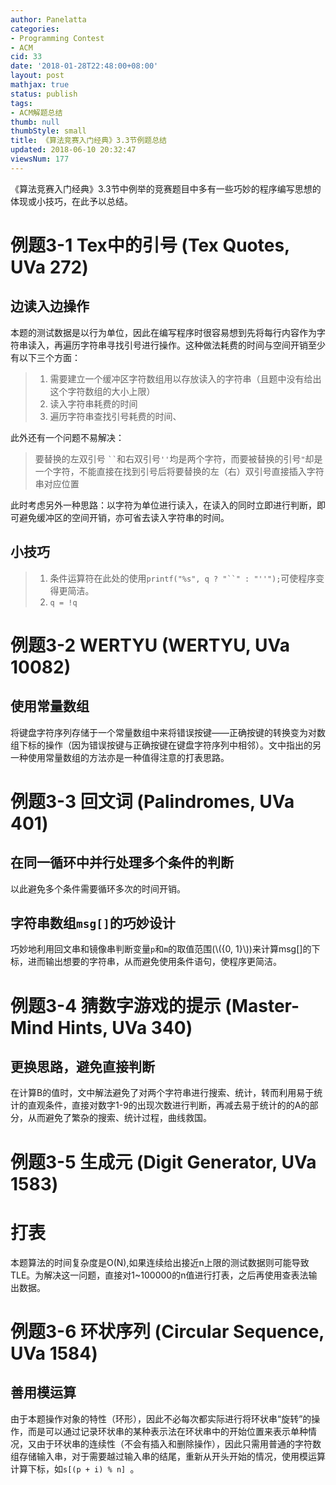```yaml
---
author: Panelatta
categories:
- Programming Contest
- ACM
cid: 33
date: '2018-01-28T22:48:00+08:00'
layout: post
mathjax: true
status: publish
tags:
- ACM解题总结
thumb: null
thumbStyle: small
title: 《算法竞赛入门经典》3.3节例题总结
updated: 2018-06-10 20:32:47
viewsNum: 177
---
```


《算法竞赛入门经典》3.3节中例举的竞赛题目中多有一些巧妙的程序编写思想的体现或小技巧，在此予以总结。


<!--more-->


# 例题3-1 Tex中的引号 (Tex Quotes, UVa 272)

## 边读入边操作

本题的测试数据是以行为单位，因此在编写程序时很容易想到先将每行内容作为字符串读入，再遍历字符串寻找引号进行操作。这种做法耗费的时间与空间开销至少有以下三个方面：

> 1. 需要建立一个缓冲区字符数组用以存放读入的字符串（且题中没有给出这个字符数组的大小上限）  
> 2. 读入字符串耗费的时间  
> 3. 遍历字符串查找引号耗费的时间、

此外还有一个问题不易解决：

> 要替换的左双引号 ``` `` ```和右双引号` '' `均是两个字符，而要被替换的引号`"`却是一个字符，不能直接在找到引号后将要替换的左（右）双引号直接插入字符串对应位置

此时考虑另外一种思路：以字符为单位进行读入，在读入的同时立即进行判断，即可避免缓冲区的空间开销，亦可省去读入字符串的时间。

## 小技巧

> 1. 条件运算符在此处的使用```printf("%s", q ? "``" : "''");```可使程序变得更简洁。  
> 2. ``q = !q``

# 例题3-2 WERTYU (WERTYU, UVa 10082)

## 使用常量数组

将键盘字符序列存储于一个常量数组中来将错误按键——正确按键的转换变为对数组下标的操作（因为错误按键与正确按键在键盘字符序列中相邻）。文中指出的另一种使用常量数组的方法亦是一种值得注意的打表思路。

# 例题3-3 回文词 (Palindromes, UVa 401)

## 在同一循环中并行处理多个条件的判断

以此避免多个条件需要循环多次的时间开销。

## 字符串数组``msg[]``的巧妙设计

巧妙地利用回文串和镜像串判断变量``p``和``m``的取值范围(\\({0, 1}\\))来计算msg[]的下标，进而输出想要的字符串，从而避免使用条件语句，使程序更简洁。

# 例题3-4 猜数字游戏的提示 (Master-Mind Hints, UVa 340)

## 更换思路，避免直接判断

在计算B的值时，文中解法避免了对两个字符串进行搜索、统计，转而利用易于统计的直观条件，直接对数字1-9的出现次数进行判断，再减去易于统计的的A的部分，从而避免了繁杂的搜索、统计过程，曲线救国。

# 例题3-5 生成元 (Digit Generator, UVa 1583)

# 打表

本题算法的时间复杂度是O(N),如果连续给出接近n上限的测试数据则可能导致TLE。为解决这一问题，直接对1~100000的n值进行打表，之后再使用查表法输出数据。

# 例题3-6 环状序列 (Circular Sequence, UVa 1584)

## 善用模运算

由于本题操作对象的特性（环形），因此不必每次都实际进行将环状串“旋转”的操作，而是可以通过记录环状串的某种表示法在环状串中的开始位置来表示单种情况，又由于环状串的连续性（不会有插入和删除操作），因此只需用普通的字符数组存储输入串，对于需要越过输入串的结尾，重新从开头开始的情况，使用模运算计算下标，如``s[(p + i) % n] ``。
